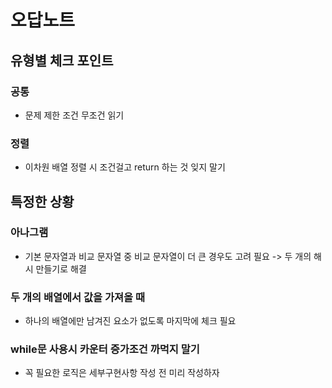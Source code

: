 # 오답노트

## 유형별 체크 포인트

### 공통

- 문제 제한 조건 무조건 읽기

### 정렬

- 이차원 배열 정렬 시 조건걸고 return 하는 것 잊지 말기

## 특정한 상황

### 아나그램

- 기본 문자열과 비교 문자열 중 비교 문자열이 더 큰 경우도 고려 필요 -> 두 개의 해시 만들기로 해결

### 두 개의 배열에서 값을 가져올 때

- 하나의 배열에만 남겨진 요소가 없도록 마지막에 체크 필요

### while문 사용시 카운터 증가조건 까먹지 말기

- 꼭 필요한 로직은 세부구현사항 작성 전 미리 작성하자

